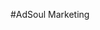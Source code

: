 #AdSoul Marketing
<html lang="es">
<head>
    <meta charset="UTF-8">
    <meta name="viewport" content="width=device-width, initial-scale=1.0">
    <title>AdSoul Marketing - Publicidad con Alma</title>
    <!-- Tailwind CSS CDN -->
    <script src="https://cdn.tailwindcss.com"></script>
    <!-- Tailwind CSS Configuration for custom colors and font -->
    <script>
        tailwind.config = {
            theme: {
                extend: {
                    colors: {
                        'adsoul-orange': '#FF7F50', // Naranja vibrante
                        'adsoul-purple': '#4B0082', // Morado oscuro
                        'adsoul-white': '#FFFFFF',
                        'adsoul-light-gray': '#D3D3D3', // Gris claro para fondos de sección (Más oscuro para mejor contraste)
                        'adsoul-dark-gray': '#2C2C2C', // Gris oscuro para texto
                        'adsoul-light-purple': '#8A2BE2', // Un morado más claro para degradados (Azul Violeta)
                        'adsoul-dark-orange': '#E65C00', // Un naranja más oscuro para degradados
                        'adsoul-soft-purple': '#6C3483', // Un morado más suave para el header
                        'adsoul-soft-orange': '#FF9F70', // Un naranja más suave para el header
                    },
                    fontFamily: {
                        sans: ['Poppins', 'sans-serif'], // Cambiado a Poppins
                    },
                }
            },
        }
    </script>
    <!-- Google Fonts - Poppins -->
    <link href="https://fonts.googleapis.com/css2?family=Poppins:wght@300;400;600;700&display=swap" rel="stylesheet">
    <!-- Font Awesome for icons -->
    <link rel="stylesheet" href="https://cdnjs.cloudflare.com/ajax/libs/font-awesome/6.0.0-beta3/css/all.min.css">
    <style>
        /* Custom styles for smooth scrolling */
        html {
            scroll-behavior: smooth;
        }

        /* Custom styling for cards and buttons */
        .service-card {
            transition: all 0.3s ease-in-out;
            border: 2px solid transparent;
        }
        .service-card:hover {
            transform: translateY(-5px) scale(1.02);
            box-shadow: 0 10px 20px -5px rgba(0, 0, 0, 0.15);
            border-color: #FF7F50; /* adsoul-orange */
        }
        .service-card:hover .service-icon {
            transform: scale(1.1);
            color: #FF7F50; /* adsoul-orange */
        }

        .portfolio-item {
            transition: all 0.3s ease-in-out;
            overflow: hidden;
        }
        .portfolio-item img {
            transition: all 0.3s ease-in-out;
        }
        .portfolio-item:hover img {
            transform: scale(1.05);
            filter: brightness(0.8);
        }
        .portfolio-overlay {
            opacity: 0;
            transition: opacity 0.3s ease-in-out;
            background-color: rgba(75, 0, 130, 0.6); /* adsoul-purple with transparency */
        }
        .portfolio-item:hover .portfolio-overlay {
            opacity: 1;
        }

        .btn-primary {
            display: inline-block;
            padding: 0.75rem 2rem;
            border-radius: 9999px; /* Fully rounded */
            font-size: 1.125rem; /* text-xl */
            font-weight: 600; /* font-semibold */
            box-shadow: 0 4px 10px rgba(0, 0, 0, 0.1);
            transition: all 0.3s ease-in-out;
            background: linear-gradient(to right, theme('colors.adsoul-orange'), theme('colors.adsoul-dark-orange'));
            color: theme('colors.adsoul-white');
        }
        .btn-primary:hover {
            transform: translateY(-2px) scale(1.02);
            box-shadow: 0 6px 15px rgba(0, 0, 0, 0.2);
            background: linear-gradient(to right, theme('colors.adsoul-dark-orange'), theme('colors.adsoul-orange'));
        }

        /* Gradient backgrounds */
        .section-gradient-purple {
            background: linear-gradient(to bottom right, theme('colors.adsoul-purple'), theme('colors.adsoul-light-purple'));
        }
        .section-gradient-orange {
            background: linear-gradient(to bottom left, theme('colors.adsoul-orange'), theme('colors.adsoul-dark-orange'));
        }
        .header-gradient {
            background: linear-gradient(to right, theme('colors.adsoul-soft-purple'), theme('colors.adsoul-soft-orange'));
        }

        /* Text shadow for hero section for better readability */
        .hero-title-shadow {
            text-shadow: 3px 3px 6px rgba(0, 0, 0, 0.5);
        }
        .hero-slogan-shadow {
            text-shadow: 2px 2px 4px rgba(0, 0, 0, 0.4);
        }
    </style>
</head>
<body class="font-sans text-adsoul-dark-gray bg-adsoul-white">

    <!-- Header and Navigation -->
    <header class="header-gradient shadow-xl fixed w-full z-50">
        <nav class="container mx-auto px-6 py-4 flex justify-between items-center">
            <!-- Logo -->
            <a href="#" class="text-adsoul-white text-3xl font-bold rounded-2xl p-2">AdSoul Marketing</a>

            <!-- Desktop Navigation (Always visible in this static version) -->
            <ul class="flex space-x-8">
                <li><a href="#hero" class="text-adsoul-white text-lg font-semibold hover:text-adsoul-orange transition duration-200">Inicio</a></li>
                <li><a href="#services" class="text-adsoul-white text-lg font-semibold hover:text-adsoul-orange transition duration-200">Servicios</a></li>
                <li><a href="#about" class="text-adsoul-white text-lg font-semibold hover:text-adsoul-orange transition duration-200">Nosotros</a></li>
                <li><a href="#portfolio" class="text-adsoul-white text-lg font-semibold hover:text-adsoul-orange transition duration-200">Portafolio</a></li>
                <li><a href="#blog" class="text-adsoul-white text-lg font-semibold hover:text-adsoul-orange transition duration-200">Blog</a></li>
                <li><a href="#contact" class="text-adsoul-white text-lg font-semibold hover:text-adsoul-orange transition duration-200">Contacto</a></li>
            </ul>
        </nav>
    </header>

    <main>
        <!-- Hero Section -->
        <section id="hero" class="relative bg-gradient-to-br from-adsoul-purple to-adsoul-orange text-adsoul-white h-screen flex items-center justify-center text-center overflow-hidden pt-16">
            <div class="absolute inset-0 z-0 opacity-20">
                <!-- Subtle background shapes for visual interest (static) -->
                <div class="absolute top-0 left-0 w-64 h-64 bg-adsoul-orange rounded-full mix-blend-screen -translate-x-1/3 -translate-y-1/3"></div>
                <div class="absolute bottom-0 right-0 w-96 h-96 bg-adsoul-purple rounded-full mix-blend-screen translate-x-1/3 translate-y-1/3"></div>
                <div class="absolute top-1/4 right-1/4 w-48 h-48 bg-adsoul-light-purple rounded-full mix-blend-screen opacity-50"></div>
            </div>
            <div class="relative z-10 p-6 max-w-4xl mx-auto">
                <h1 class="text-5xl md:text-7xl font-extrabold leading-tight mb-4 hero-title-shadow">AdSoul Marketing</h1>
                <p class="text-2xl md:text-3xl font-light mb-8 hero-slogan-shadow">Publicidad con alma</p>
                <a href="#services" class="btn-primary">
                    Descubre Nuestros Servicios
                </a>
            </div>
        </section>

        <!-- About Us Section -->
        <section id="about" class="py-16 bg-adsoul-light-gray">
            <div class="container mx-auto px-6">
                <h2 class="text-4xl font-bold text-center text-adsoul-purple mb-12">Nosotros</h2>
                <div class="flex flex-col md:flex-row items-center justify-center gap-12">
                    <div class="md:w-1/2 text-lg leading-relaxed space-y-6 text-adsoul-dark-gray">
                        <h3 class="text-3xl font-semibold text-adsoul-orange mb-4">Nuestra Historia</h3>
                        <p>En <strong>AdSoul Marketing</strong>, creemos que cada marca tiene una historia única que contar. Fundada en 2019 en la vibrante ciudad de La Paz, Bolivia, nuestra agencia nació de la visión de la Lic. Andrea Catacora Barrios, una apasionada comunicadora social y experta en publicidad y marketing.</p>
                        <p>Los primeros años fueron de exploración y aprendizaje profundo del mercado boliviano, identificando la necesidad de un enfoque publicitario que no solo generara ventas, sino que también construyera conexiones emocionales y duraderas con las audiencias. En 2021, con la creciente demanda de soluciones digitales, AdSoul Marketing dio un giro significativo, incorporando tecnologías de vanguardia como la inteligencia artificial y la automatización para ofrecer resultados más rápidos y eficientes.</p>
                        <p>Desde entonces, hemos crecido de manera constante, consolidándonos como un referente en La Paz para pequeñas y medianas empresas que buscan una publicidad innovadora, confiable y, sobre todo, con alma.</p>

                        <h3 class="text-3xl font-semibold text-adsoul-orange mb-4 mt-8">Nuestra Filosofía</h3>
                        <p>En AdSoul Marketing, nuestra filosofía se basa en la convicción de que la publicidad debe ir más allá de la simple promoción. Debe inspirar, conectar y dejar una huella significativa. Nos guiamos por tres pilares fundamentales:</p>

                        <h4 class="text-2xl font-semibold text-adsoul-purple mt-6">Visión</h4>
                        <p>Ser la agencia de marketing líder en Bolivia, reconocida por transformar marcas con soluciones publicitarias innovadoras y personalizadas que generen un impacto emocional y un crecimiento sostenible para nuestros clientes.</p>

                        <h4 class="text-2xl font-semibold text-adsoul-purple mt-6">Misión</h4>
                        <p>Empoderar a pequeñas y medianas empresas, especialmente en La Paz, a través de estrategias de marketing digital y tradicional de alta calidad, utilizando tecnología de vanguardia y un enfoque creativo centrado en el alma de cada marca, para que alcancen un reconocimiento y éxito duraderos.</p>

                        <h4 class="text-2xl font-semibold text-adsoul-purple mt-6">Valores</h4>
                        <ul class="list-disc list-inside space-y-2 pl-5">
                            <li><strong>Innovación:</strong> Abrazamos la tecnología y las nuevas ideas para ofrecer soluciones creativas y eficientes.</li>
                            <li><strong>Confianza:</strong> Construimos relaciones transparentes y duraderas con nuestros clientes, basadas en la honestidad y la integridad.</li>
                            <li><strong>Personalización:</strong> Entendemos que cada marca es única, por lo que adaptamos nuestras estrategias a sus necesidades y presupuestos específicos.</li>
                            <li><strong>Pasión:</strong> Ponemos el corazón en cada proyecto, buscando siempre la excelencia y el impacto significativo.</li>
                            <li><strong>Resultados:</strong> Nos enfocamos en generar valor medible y tangible para el crecimiento de nuestros clientes.</li>
                        </ul>
                    </div>
                    <div class="md:w-1/3 flex flex-col items-center">
                        <img src="https://placehold.co/300x300/4B0082/FFFFFF?text=Andrea+Catacora" alt="Lic. Andrea Catacora Barrios" class="rounded-3xl shadow-xl border-4 border-adsoul-orange mb-6 w-48 h-48 object-cover">
                        <h3 class="text-2xl font-semibold text-adsoul-purple">Lic. Andrea Catacora Barrios</h3>
                        <p class="text-adsoul-dark-gray text-center">Fundadora & CEO</p>
                        <p class="text-sm text-adsoul-dark-gray text-center mt-2">Comunicadora Social y Lic. en Publicidad y Marketing</p>
                    </div>
                </div>
            </div>
        </section>

        <!-- Services Section -->
        <section id="services" class="py-16 bg-adsoul-light-gray">
            <div class="container mx-auto px-6">
                <h2 class="text-4xl font-bold text-center text-adsoul-purple mb-12">Nuestros Servicios</h2>
                <div class="grid grid-cols-1 md:grid-cols-2 lg:grid-cols-3 gap-8">
                    <!-- Service Card 1: Branding -->
                    <div class="service-card bg-adsoul-white p-8 rounded-2xl shadow-md flex flex-col items-center text-center">
                        <div class="text-5xl text-adsoul-purple mb-4 service-icon">
                            <i class="fas fa-lightbulb"></i>
                        </div>
                        <h3 class="text-2xl font-semibold text-adsoul-purple mb-3">Branding</h3>
                        <p class="text-adsoul-dark-gray">Creamos la identidad visual y el mensaje de tu marca desde cero, asegurando que resuene con tu audiencia.</p>
                    </div>
                    <!-- Service Card 2: Manejo de Redes Sociales -->
                    <div class="service-card bg-adsoul-white p-8 rounded-2xl shadow-md flex flex-col items-center text-center">
                        <div class="text-5xl text-adsoul-purple mb-4 service-icon">
                            <i class="fas fa-share-alt"></i>
                        </div>
                        <h3 class="text-2xl font-semibold text-adsoul-purple mb-3">Manejo de Redes Sociales</h3>
                        <p class="text-adsoul-dark-gray">Gestionamos tus perfiles para construir comunidad, aumentar el engagement y potenciar tu presencia online.</p>
                    </div>
                    <!-- Service Card 3: Publicidad Impresa -->
                    <div class="service-card bg-adsoul-white p-8 rounded-2xl shadow-md flex flex-col items-center text-center">
                        <div class="text-5xl text-adsoul-purple mb-4 service-icon">
                            <i class="fas fa-print"></i>
                        </div>
                        <h3 class="text-2xl font-semibold text-adsoul-purple mb-3">Publicidad Impresa</h3>
                        <p class="text-adsoul-dark-gray">Diseñamos materiales gráficos impactantes: folletos, vallas, revistas y más, para llegar a tu público offline.</p>
                    </div>
                    <!-- Service Card 4: Diseño de Páginas Web -->
                    <div class="service-card bg-adsoul-white p-8 rounded-2xl shadow-md flex flex-col items-center text-center">
                        <div class="text-5xl text-adsoul-purple mb-4 service-icon">
                            <i class="fas fa-globe"></i>
                        </div>
                        <h3 class="text-2xl font-semibold text-adsoul-purple mb-3">Diseño de Páginas Web</h3>
                        <p class="text-adsoul-dark-gray">Creamos sitios web modernos, responsivos y optimizados para ofrecer la mejor experiencia de usuario.</p>
                    </div>
                    <!-- Service Card 5: Bots de Autorespuesta -->
                    <div class="service-card bg-adsoul-white p-8 rounded-2xl shadow-md flex flex-col items-center text-center">
                        <div class="text-5xl text-adsoul-purple mb-4 service-icon">
                            <i class="fas fa-robot"></i>
                        </div>
                        <h3 class="text-2xl font-semibold text-adsoul-purple mb-3">Bots de Autorespuesta</h3>
                        <p class="text-adsoul-dark-gray">Implementamos soluciones de IA para automatizar la atención al cliente y mejorar la interacción.</p>
                    </div>
                    <!-- Service Card 6: Producción de Spots y Videos para TikTok -->
                    <div class="service-card bg-adsoul-white p-8 rounded-2xl shadow-md flex flex-col items-center text-center">
                        <div class="text-5xl text-adsoul-purple mb-4 service-icon">
                            <i class="fas fa-video"></i>
                        </div>
                        <h3 class="text-2xl font-semibold text-adsoul-purple mb-3">Spots y Videos para TikTok</h3>
                        <p class="text-adsoul-dark-gray">Producimos contenido audiovisual creativo y dinámico, ideal para campañas publicitarias y redes sociales.</p>
                    </div>
                    <!-- Service Card 7: Publicidad Digital -->
                    <div class="service-card bg-adsoul-white p-8 rounded-2xl shadow-md flex flex-col items-center text-center">
                        <div class="text-5xl text-adsoul-purple mb-4 service-icon">
                            <i class="fas fa-bullhorn"></i>
                        </div>
                        <h3 class="text-2xl font-semibold text-adsoul-purple mb-3">Publicidad Digital</h3>
                        <p class="text-adsoul-dark-gray">Estrategias de SEM, display, email marketing y más para maximizar tu alcance y conversiones en línea.</p>
                    </div>
                    <!-- Service Card 8: Publicidad Pagada -->
                    <div class="service-card bg-adsoul-white p-8 rounded-2xl shadow-md flex flex-col items-center text-center">
                        <div class="text-5xl text-adsoul-purple mb-4 service-icon">
                            <i class="fas fa-money-bill-wave"></i>
                        </div>
                        <h3 class="text-2xl font-semibold text-adsoul-purple mb-3">Publicidad Pagada</h3>
                        <p class="text-adsoul-dark-gray">Gestionamos tus campañas de anuncios en Google, redes sociales y otras plataformas para resultados inmediatos.</p>
                    </div>
                    <!-- Service Card 9: Mascotas Corporativas -->
                    <div class="service-card bg-adsoul-white p-8 rounded-2xl shadow-md flex flex-col items-center text-center">
                        <div class="text-5xl text-adsoul-purple mb-4 service-icon">
                            <i class="fas fa-paw"></i>
                        </div>
                        <h3 class="text-2xl font-semibold text-adsoul-purple mb-3">Mascotas Corporativas</h3>
                        <p class="text-adsoul-dark-gray">Diseñamos y damos vida a personajes únicos que representen la personalidad y los valores de tu marca.</p>
                    </div>
                </div>
            </div>
        </section>

        <!-- Why Choose Us Section -->
        <section id="why-choose-us" class="py-16 section-gradient-purple text-adsoul-white">
            <div class="container mx-auto px-6">
                <h2 class="text-4xl font-bold text-center mb-12">¿Por Qué Elegirnos?</h2>
                <div class="grid grid-cols-1 md:grid-cols-2 lg:grid-cols-3 gap-8">
                    <!-- Feature 1: Tecnología e IA -->
                    <div class="bg-adsoul-orange p-8 rounded-2xl shadow-md text-center">
                        <div class="text-5xl mb-4"><i class="fas fa-microchip"></i></div>
                        <h3 class="text-2xl font-semibold mb-3">Tecnología e IA</h3>
                        <p>Somos amantes de la tecnología. Utilizamos inteligencia artificial para optimizar tus campañas y ofrecer resultados superiores.</p>
                    </div>
                    <!-- Feature 2: Rapidez en la Entrega -->
                    <div class="bg-adsoul-orange p-8 rounded-2xl shadow-md text-center">
                        <div class="text-5xl mb-4"><i class="fas fa-tachometer-alt"></i></div>
                        <h3 class="text-2xl font-semibold mb-3">Rapidez en la Entrega</h3>
                        <p>Entendemos la importancia del tiempo. Garantizamos agilidad y eficiencia en la entrega de todos nuestros proyectos.</p>
                    </div>
                    <!-- Feature 3: Productos Personalizados -->
                    <div class="bg-adsoul-orange p-8 rounded-2xl shadow-md text-center">
                        <div class="text-5xl mb-4"><i class="fas fa-hand-h
